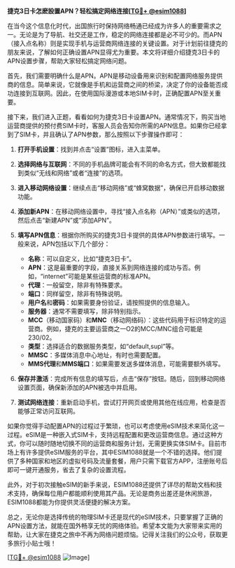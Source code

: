 **捷克3日卡怎麽設置APN？轻松搞定网络连接[[TG💪+ @esim1088](https://t.me/s/esim1088)]**

在当今这个信息化时代，出国旅行时保持网络畅通已经成为许多人的重要需求之一。无论是为了导航、社交还是工作，稳定的网络连接都是必不可少的。而APN（接入点名称）则是实现手机与运营商网络连接的关键设置。对于计划前往捷克的朋友来说，了解如何正确设置APN显得尤为重要。本文将详细介绍捷克3日卡的APN设置步骤，帮助大家轻松搞定网络问题。

首先，我们需要明确什么是APN。APN是移动设备用来识别和配置网络服务提供商的信息。简单来说，它就像是手机和运营商之间的桥梁，决定了你的设备能否成功连接到互联网。因此，在使用国际漫游或本地SIM卡时，正确配置APN至关重要。

接下来，我们进入正题，看看如何为捷克3日卡设置APN。通常情况下，购买当地运营商提供的预付费SIM卡时，客服人员会告知你所需的APN信息。如果你已经拿到了SIM卡，并且确认了APN参数，那么按照以下步骤操作即可：

1. **打开手机设置**：找到并点击“设置”图标，进入主菜单。
   
2. **选择网络与互联网**：不同的手机品牌可能会有不同的命名方式，但大致都能找到类似“无线和网络”或者“连接”的选项。

3. **进入移动网络设置**：继续点击“移动网络”或“蜂窝数据”，确保已开启移动数据功能。

4. **添加新APN**：在移动网络设置中，寻找“接入点名称（APN）”或类似的选项，然后点击“新建APN”或“添加APN”。

5. **填写APN信息**：根据你所购买的捷克3日卡提供的具体APN参数进行填写。一般来说，APN包括以下几个部分：
   - **名称**：可以自定义，比如“捷克3日卡”。
   - **APN**：这是最重要的字段，直接关系到网络连接的成功与否。例如，“internet”可能是某些运营商的标准APN。
   - **代理**：一般留空，除非有特殊要求。
   - **端口**：同样留空，除非有特殊说明。
   - **用户名**和**密码**：如果需要身份验证，请按照提供的信息输入。
   - **服务器**：通常不需要填写，除非特别指示。
   - **MCC**（移动国家码）和**MNC**（移动网络码）：这些代码用于标识特定的运营商。例如，捷克的主要运营商之一O2的MCC/MNC组合可能是230/02。
   - **类型**：选择适合的数据服务类型，如“default,supl”等。
   - **MMSC**：多媒体消息中心地址，有时也需要配置。
   - **MMS代理**和**MMS端口**：如果需要发送多媒体消息，可能需要额外填写。

6. **保存并激活**：完成所有信息的填写后，点击“保存”按钮。随后，回到移动网络设置页面，确保新添加的APN被选中并启用。

7. **测试网络连接**：重新启动手机，尝试打开网页或使用其他在线应用，检查是否能够正常访问互联网。

如果你觉得手动配置APN的过程过于繁琐，也可以考虑使用eSIM技术来简化这一过程。eSIM是一种嵌入式SIM卡，支持远程配置和更改运营商信息。通过这种方式，你可以随时随地切换不同的运营商和服务计划，无需更换实体SIM卡。目前市场上有许多提供eSIM服务的平台，其中ESIM1088就是一个不错的选择。他们提供了多种国家和地区的虚拟号码及流量套餐，用户只需下载官方APP，注册账号后即可一键开通服务，省去了复杂的设置流程。

此外，对于初次接触eSIM的新手来说，ESIM1088还提供了详尽的帮助文档和技术支持，确保每位用户都能顺利使用其产品。无论是商务出差还是休闲旅游，ESIM1088都能为你提供灵活便捷的解决方案。

总之，无论你是选择传统的物理SIM卡还是现代的eSIM技术，只要掌握了正确的APN设置方法，就能在国外畅享无忧的网络体验。希望本文能为大家带来实用的帮助，让大家在捷克之旅中不再为网络问题烦恼。记得关注我们的公众号，获取更多旅行小贴士哦！

[[TG💪+ @esim1088](https://t.me/s/esim1088) ![Image](https://i.postimg.cc/4NQfJmqS/Snipaste-2025-05-13-00-14-12.png)]